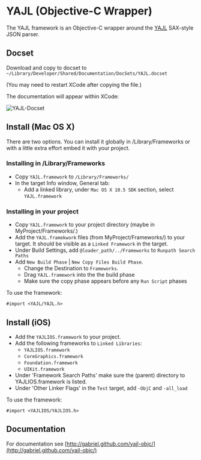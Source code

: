 # YAJL (Objective-C Wrapper)

The YAJL framework is an Objective-C wrapper around the [YAJL](http://lloyd.github.com/yajl/) SAX-style JSON parser.

## Docset

Download and copy to docset to `~/Library/Developer/Shared/Documentation/DocSets/YAJL.docset`

(You may need to restart XCode after copying the file.)

The documentation will appear within XCode:

![YAJL-Docset](http://rel.me.s3.amazonaws.com/yajl/images/docset.png)

## Install (Mac OS X)

There are two options. You can install it globally in /Library/Frameworks or with a little extra effort embed it with your project.

### Installing in /Library/Frameworks

- Copy `YAJL.framework` to `/Library/Frameworks/`
- In the target Info window, General tab:
	- Add a linked library, under `Mac OS X 10.5 SDK` section, select `YAJL.framework`

### Installing in your project

- Copy `YAJL.framework` to your project directory (maybe in MyProject/Frameworks/.)
- Add the `YAJL.framekwork` files (from MyProject/Frameworks/) to your target. It should be visible as a `Linked Framework` in the target. 
- Under Build Settings, add `@loader_path/../Frameworks` to `Runpath Search Paths` 
- Add `New Build Phase` | `New Copy Files Build Phase`. 
	- Change the Destination to `Frameworks`.
	- Drag `YAJL.framework` into the the build phase
	- Make sure the copy phase appears before any `Run Script` phases 

To use the framework:

	#import <YAJL/YAJL.h>

## Install (iOS)

- Add the `YAJLIOS.framework` to your project.
- Add the following frameworks to `Linked Libraries`:
  - `YAJLIOS.framework`
  - `CoreGraphics.framework`
  - `Foundation.framework`
  - `UIKit.framework`
- Under 'Framework Search Paths' make sure the (parent) directory to YAJLIOS.framework is listed.
- Under 'Other Linker Flags' in the `Test` target, add `-ObjC` and `-all_load`

To use the framework:

	#import <YAJLIOS/YAJLIOS.h>

## Documentation

For documentation see [http://gabriel.github.com/yajl-objc/](http://gabriel.github.com/yajl-objc/)


